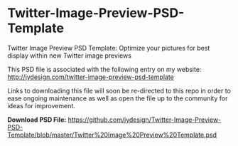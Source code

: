 # Twitter-Image-Preview-PSD-Template
Twitter Image Preview PSD Template: Optimize your pictures for best display within new Twitter image previews

This PSD file is associated with the following entry on my website:
http://jydesign.com/twitter-image-preview-psd-template

Links to downloading this file will soon be re-directed to this repo in order to ease ongoing maintenance as well as open the file up to the community for ideas for improvement.

**Download PSD File:**
https://github.com/jydesign/Twitter-Image-Preview-PSD-Template/blob/master/Twitter%20Image%20Preview%20Template.psd
